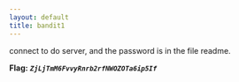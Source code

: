 ```yaml
---
layout: default
title: bandit1
---
```




connect to do server, and the password is in the file readme.

**Flag:** ***`ZjLjTmM6FvvyRnrb2rfNWOZOTa6ip5If`*** 


